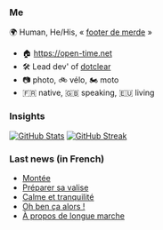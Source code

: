 ### Me

🌍 Human, He/His, « [footer de merde](https://open-time.net/post/2013/07/17/La-veritable-histoire-du-Footer-de-merde-) » 
* 🏠 https://open-time.net 
* 🛠️ Lead dev' of [dotclear](https://git.dotclear.org/dev/dotclear)
* 📷 photo, 🚲 vélo, 🏍️ moto 
* 🇫🇷 native, 🇬🇧 speaking, 🇪🇺 living

### Insights

[![GitHub Stats](https://github-readme-stats.vercel.app/api?username=franck-paul)](https://github.com/franck-paul)
[![GitHub Streak](https://github-readme-streak-stats.herokuapp.com?user=franck-paul)](https://git.io/streak-stats)

### Last news (in French)

<!-- BLOG-POST-LIST:START -->
- [Montée](https://open-time.net/post/2023/05/05/Montee)
- [Préparer sa valise](https://open-time.net/post/2023/05/04/Preparer-sa-valise)
- [Calme et tranquilité](https://open-time.net/post/2023/05/03/Calme-et-tranquilite)
- [Oh ben ça alors !](https://open-time.net/post/2023/05/02/Oh-ben-ca-alors-)
- [À propos de longue marche](https://open-time.net/post/2023/05/01/A-propos-de-longue-marche)
<!-- BLOG-POST-LIST:END -->
